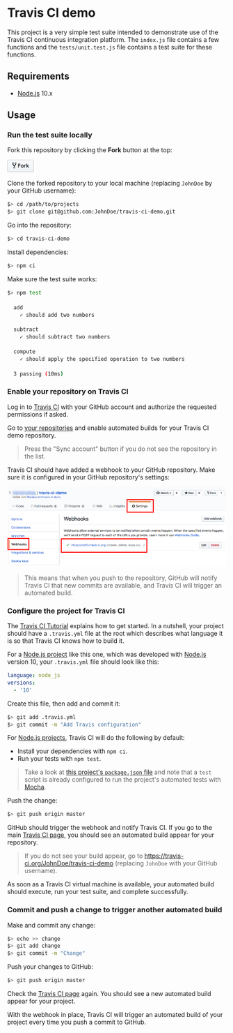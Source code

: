 # Travis CI demo

This project is a very simple test suite intended to demonstrate use of the Travis CI continuous integration platform.
The `index.js` file contains a few functions and the `tests/unit.test.js` file contains a test suite for these functions.

<!-- START doctoc -->
<!-- END doctoc -->





## Requirements

* [Node.js][node] 10.x





## Usage



### Run the test suite locally

Fork this repository by clicking the **Fork** button at the top:

![Fork](images/fork.png)

Clone the forked repository to your local machine
(replacing `JohnDoe` by your GitHub username):

```bash
$> cd /path/to/projects
$> git clone git@github.com:JohnDoe/travis-ci-demo.git
```

Go into the repository:

```bash
$> cd travis-ci-demo
```

Install dependencies:

```bash
$> npm ci
```

Make sure the test suite works:

```bash
$> npm test

  add
    ✓ should add two numbers

  subtract
    ✓ should subtract two numbers

  compute
    ✓ should apply the specified operation to two numbers

  3 passing (10ms)
```



### Enable your repository on Travis CI

Log in to [Travis CI][travis-ci] with your GitHub account
and authorize the requested permissions if asked.

Go to [your repositories][travis-ci-repos] and enable automated builds for your Travis CI demo repository.

> Press the "Sync account" button if you do not see the repository in the list.

Travis CI should have added a webhook to your GitHub repository.
Make sure it is configured in your GitHub repository's settings:

![Travis CI GitHub Webhook](images/travis-webhook.png)

> This means that when you push to the repository,
> GitHub will notify Travis CI that new commits are available,
> and Travis CI will trigger an automated build.



### Configure the project for Travis CI

The [Travis CI Tutorial][travis-ci-tutorial] explains how to get started.
In a nutshell, your project should have a `.travis.yml` file at the root
which describes what language it is so that Travis CI knows how to build it.

For a [Node.js project][travis-ci-node] like this one, which was developed with [Node.js][node] version 10,
your `.travis.yml` file should look like this:

```yml
language: node_js
versions:
  - '10'
```

Create this file, then add and commit it:

```bash
$> git add .travis.yml
$> git commit -m "Add Travis configuration"
```

For [Node.js projects][travis-ci-node], Travis CI will do the following by default:

* Install your dependencies with `npm ci`.
* Run your tests with `npm test`.

> Take a look at [this project's `package.json` file](package.json)
> and note that a `test` script is already configured to run the project's automated tests with [Mocha][mocha].

Push the change:

```bash
$> git push origin master
```

GitHub should trigger the webhook and notify Travis CI.
If you go to the main [Travis CI page][travis-ci],
you should see an automated build appear for your repository.

> If you do not see your build appear,
> go to https://travis-ci.org/JohnDoe/travis-ci-demo
> (replacing `JohnDoe` with your GitHub username).

As soon as a Travis CI virtual machine is available,
your automated build should execute, run your test suite, and complete successfully.



### Commit and push a change to trigger another automated build

Make and commit any change:

```bash
$> echo >> change
$> git add change
$> git commit -m "Change"
```

Push your changes to GitHub:

```bash
$> git push origin master
```

Check the [Travis CI page][travis-ci] again.
You should see a new automated build appear for your project.

With the webhook in place,
Travis CI will trigger an automated build of your project every time you push a commit to GitHub.





[mocha]: https://mochajs.org
[node]: https://nodejs.org
[travis-ci]: https://travis-ci.org
[travis-ci-node]: https://docs.travis-ci.com/user/languages/javascript-with-nodejs/
[travis-ci-repos]: https://travis-ci.org/account/repositories
[travis-ci-tutorial]: https://docs.travis-ci.com/user/tutorial/
